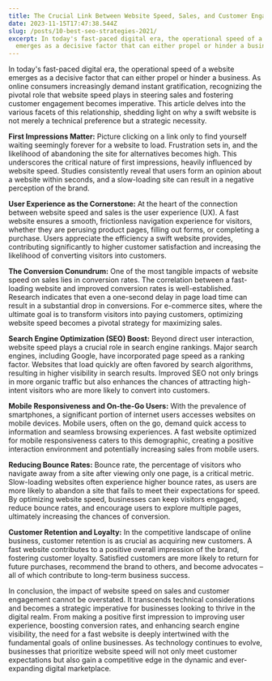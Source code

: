 ```yaml
---
title: The Crucial Link Between Website Speed, Sales, and Customer Engagement
date: 2023-11-15T17:47:38.544Z
slug: /posts/10-best-seo-strategies-2021/
excerpt: In today's fast-paced digital era, the operational speed of a website
  emerges as a decisive factor that can either propel or hinder a business
---
```

In today's fast-paced digital era, the operational speed of a website emerges as a decisive factor that can either propel or hinder a business. As online consumers increasingly demand instant gratification, recognizing the pivotal role that website speed plays in steering sales and fostering customer engagement becomes imperative. This article delves into the various facets of this relationship, shedding light on why a swift website is not merely a technical preference but a strategic necessity.

**First Impressions Matter:** Picture clicking on a link only to find yourself waiting seemingly forever for a website to load. Frustration sets in, and the likelihood of abandoning the site for alternatives becomes high. This underscores the critical nature of first impressions, heavily influenced by website speed. Studies consistently reveal that users form an opinion about a website within seconds, and a slow-loading site can result in a negative perception of the brand.

**User Experience as the Cornerstone:** At the heart of the connection between website speed and sales is the user experience (UX). A fast website ensures a smooth, frictionless navigation experience for visitors, whether they are perusing product pages, filling out forms, or completing a purchase. Users appreciate the efficiency a swift website provides, contributing significantly to higher customer satisfaction and increasing the likelihood of converting visitors into customers.

**The Conversion Conundrum:** One of the most tangible impacts of website speed on sales lies in conversion rates. The correlation between a fast-loading website and improved conversion rates is well-established. Research indicates that even a one-second delay in page load time can result in a substantial drop in conversions. For e-commerce sites, where the ultimate goal is to transform visitors into paying customers, optimizing website speed becomes a pivotal strategy for maximizing sales.

**Search Engine Optimization (SEO) Boost:** Beyond direct user interaction, website speed plays a crucial role in search engine rankings. Major search engines, including Google, have incorporated page speed as a ranking factor. Websites that load quickly are often favored by search algorithms, resulting in higher visibility in search results. Improved SEO not only brings in more organic traffic but also enhances the chances of attracting high-intent visitors who are more likely to convert into customers.

**Mobile Responsiveness and On-the-Go Users:** With the prevalence of smartphones, a significant portion of internet users accesses websites on mobile devices. Mobile users, often on the go, demand quick access to information and seamless browsing experiences. A fast website optimized for mobile responsiveness caters to this demographic, creating a positive interaction environment and potentially increasing sales from mobile users.

**Reducing Bounce Rates:** Bounce rate, the percentage of visitors who navigate away from a site after viewing only one page, is a critical metric. Slow-loading websites often experience higher bounce rates, as users are more likely to abandon a site that fails to meet their expectations for speed. By optimizing website speed, businesses can keep visitors engaged, reduce bounce rates, and encourage users to explore multiple pages, ultimately increasing the chances of conversion.

**Customer Retention and Loyalty:** In the competitive landscape of online business, customer retention is as crucial as acquiring new customers. A fast website contributes to a positive overall impression of the brand, fostering customer loyalty. Satisfied customers are more likely to return for future purchases, recommend the brand to others, and become advocates – all of which contribute to long-term business success.

In conclusion, the impact of website speed on sales and customer engagement cannot be overstated. It transcends technical considerations and becomes a strategic imperative for businesses looking to thrive in the digital realm. From making a positive first impression to improving user experience, boosting conversion rates, and enhancing search engine visibility, the need for a fast website is deeply intertwined with the fundamental goals of online businesses. As technology continues to evolve, businesses that prioritize website speed will not only meet customer expectations but also gain a competitive edge in the dynamic and ever-expanding digital marketplace.